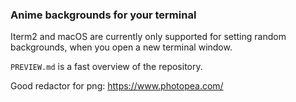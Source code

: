 ### Anime backgrounds for your terminal

Iterm2 and macOS are currently only supported for setting random backgrounds,
when you open a new terminal window.

`PREVIEW.md` is a fast overview of the repository.

Good redactor for png: https://www.photopea.com/
